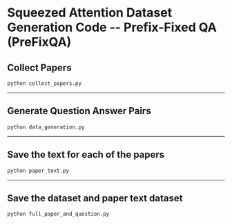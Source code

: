 # Squeezed Attention Dataset Generation Code -- Prefix-Fixed QA (PreFixQA)

## Collect Papers 
```
python collect_papers.py
```

---

## Generate Question Answer Pairs 
```
python data_generation.py
```

---

## Save the text for each of the papers 
```
python paper_text.py
```

---

## Save the dataset and paper text dataset
```
python full_paper_and_question.py

```